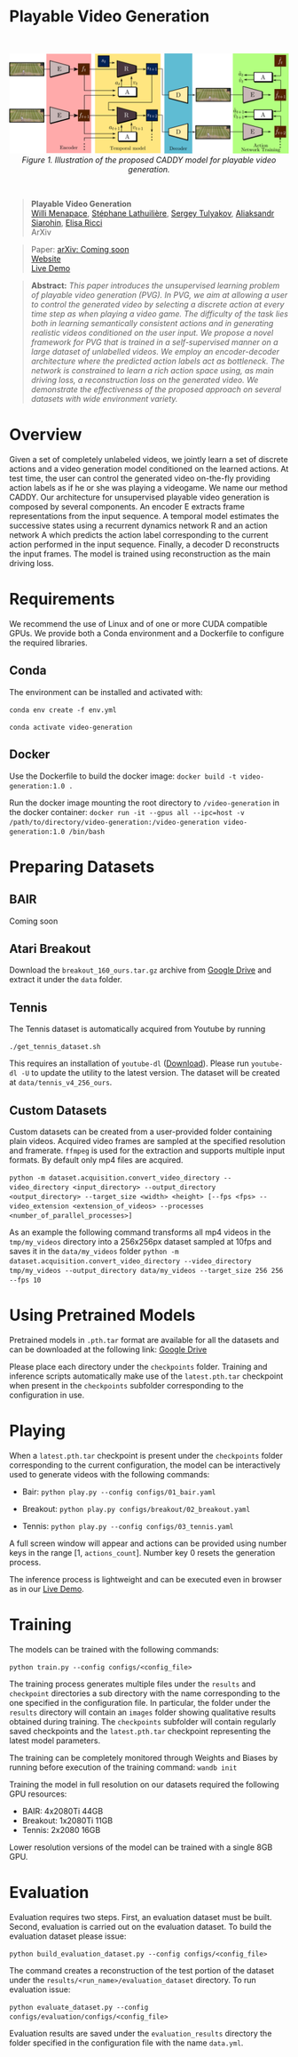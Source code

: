 
# Playable Video Generation
<br>
<p align="center">
    <img src="./resources/architecture.png"/> <br />
    <em>
    Figure 1. Illustration of the proposed CADDY model for playable video generation.
    </em>
</p>
<br>

> **Playable Video Generation**<br>
> [Willi Menapace](https://www.willimenapace.com/), [Stéphane Lathuilière](https://stelat.eu/), [Sergey Tulyakov](http://www.stulyakov.com/), [Aliaksandr Siarohin](https://github.com/AliaksandrSiarohin), [Elisa Ricci](http://elisaricci.eu/)<br>
> ArXiv<br>

> Paper: [arXiv: Coming soon]()<br>
> [Website](https://willi-menapace.github.io/playable-video-generation-website/)<br>
> [Live Demo](https://willi-menapace.github.io/playable-video-generation-website/play.html)<br>

> **Abstract:** *This paper introduces the unsupervised learning problem of playable video generation (PVG). In PVG, we aim at allowing a user to control the generated video by selecting a discrete action at every time step as when playing a video game. The difficulty of the task lies both in learning semantically consistent actions and in generating realistic videos conditioned on the user input. We propose a novel framework for PVG that is trained in a self-supervised manner on a large dataset of unlabelled videos. We employ an encoder-decoder architecture where the predicted action labels act as bottleneck. The network is constrained to learn a rich action space using, as main driving loss, a reconstruction loss on the generated video. We demonstrate the effectiveness of the proposed approach on several datasets with wide environment variety.*

# Overview

Given a set of completely unlabeled videos, we jointly learn a set of discrete actions and a video generation model conditioned on the learned actions. At test time, the user can control the generated video on-the-fly providing action labels as if he or she was playing a videogame. We name our method CADDY. Our architecture for unsupervised playable video generation is composed by several components. An encoder E extracts frame representations from the input sequence. A temporal model estimates the successive states using a recurrent dynamics network R and an action network A which predicts the action label corresponding to the current action performed in the input sequence. Finally, a decoder D reconstructs the input frames. The model is trained using reconstruction as the main driving loss.

# Requirements

  We recommend the use of Linux and of one or more CUDA compatible GPUs. We provide both a Conda environment and a Dockerfile to configure the required libraries.

## Conda

The environment can be installed and activated with:

`conda env create -f env.yml`

`conda activate video-generation`

## Docker

Use the Dockerfile to build the docker image:
`docker build -t video-generation:1.0 .`

Run the docker image mounting the root directory to `/video-generation` in the docker container:
`docker run -it --gpus all --ipc=host -v /path/to/directory/video-generation:/video-generation video-generation:1.0 /bin/bash`

# Preparing Datasets

## BAIR
Coming soon

## Atari Breakout

Download the `breakout_160_ours.tar.gz` archive from [Google Drive](https://drive.google.com/drive/folders/1CuHK_-cFWih0F8AxB4b76FoBQ9RjWMww?usp=sharing)  and extract it under the `data` folder.

## Tennis

The Tennis dataset is automatically acquired from Youtube by running

`./get_tennis_dataset.sh`

This requires an installation of `youtube-dl` ([Download](https://github.com/ytdl-org/youtube-dl)).
Please run `youtube-dl -U` to update the utility to the latest version.
The dataset will be created at `data/tennis_v4_256_ours`.

## Custom Datasets

Custom datasets can be created from a user-provided folder containing plain videos. Acquired video frames are sampled at the specified resolution and framerate. `ffmpeg` is used for the extraction and supports multiple input formats. By default only mp4 files are acquired.

`python -m dataset.acquisition.convert_video_directory --video_directory <input_directory> --output_directory <output_directory> --target_size <width> <height> [--fps <fps> --video_extension <extension_of_videos> --processes <number_of_parallel_processes>]`

As an example the following command transforms all mp4 videos in the `tmp/my_videos` directory into a 256x256px dataset sampled at 10fps and saves it in the `data/my_videos` folder
`python -m dataset.acquisition.convert_video_directory --video_directory tmp/my_videos --output_directory data/my_videos --target_size 256 256 --fps 10`




# Using Pretrained Models

Pretrained models in `.pth.tar` format are available for all the datasets and can be downloaded at the following link:
[Google Drive](https://drive.google.com/drive/folders/1xLlJ8Xh6_wOEEARwBcoeVng2Bbi-wAah?usp=sharing)

Please place each directory under the `checkpoints` folder. Training and inference scripts automatically make use of the `latest.pth.tar` checkpoint when present in the `checkpoints` subfolder corresponding to the configuration in use.

# Playing

When a `latest.pth.tar` checkpoint is present under the `checkpoints` folder corresponding to the current configuration, the model can be interactively used to generate videos with the following commands:

- Bair:
`python play.py --config configs/01_bair.yaml`

- Breakout:
`python play.py configs/breakout/02_breakout.yaml`

- Tennis:
`python play.py --config configs/03_tennis.yaml`

A full screen window will appear and actions can be provided using number keys in the range [1, `actions_count`]. Number key 0 resets the generation process.

The inference process is lightweight and can be executed even in browser as in our [Live Demo](https://willi-menapace.github.io/playable-video-generation-website/play.html).

# Training

The models can be trained with the following commands:

`python train.py --config configs/<config_file>`

The training process generates multiple files under the `results` and `checkpoint` directories a sub directory with the name corresponding to the one specified in the configuration file. In particular, the folder under the `results` directory will contain an `images` folder showing qualitative results obtained during training. The `checkpoints` subfolder will contain regularly saved checkpoints and the `latest.pth.tar` checkpoint representing the latest model parameters.

The training can be completely monitored through Weights and Biases by running before execution of the training command:
`wandb init`

Training the model in full resolution on our datasets required the following GPU resources:
 - BAIR:  4x2080Ti 44GB
 - Breakout: 1x2080Ti 11GB
 - Tennis: 2x2080 16GB

Lower resolution versions of the model can be trained with a single 8GB GPU.

# Evaluation  

Evaluation requires two steps. First, an evaluation dataset must be built. Second, evaluation is carried out on the evaluation dataset. To build the evaluation dataset please issue:

`python build_evaluation_dataset.py --config configs/<config_file>`

The command creates a reconstruction of the test portion of the dataset under the `results/<run_name>/evaluation_dataset` directory.
To run evaluation issue:

`python evaluate_dataset.py --config configs/evaluation/configs/<config_file>`

Evaluation results are saved under the `evaluation_results` directory the folder specified in the configuration file with the name `data.yml`.